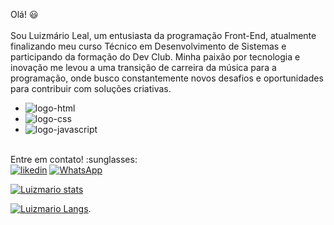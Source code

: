 Olá! :smiley:
<br/>
<br/>
Sou Luizmário Leal, um entusiasta da programação Front-End, atualmente finalizando meu curso Técnico em Desenvolvimento de Sistemas e participando da formação do Dev Club. Minha paixão por tecnologia e inovação me levou a uma transição de carreira da música para a programação, onde busco constantemente novos desafios e oportunidades para contribuir com soluções criativas.
<br/>
  - <img src="https://img.shields.io/badge/HTML5-E34F26?style=for-the-badge&logo=html5&logoColor=white" alt="logo-html"/>
  - <img src="https://img.shields.io/badge/CSS3-1572B6?style=for-the-badge&logo=css3&logoColor=white" alt="logo-css" />
  - <img src="https://img.shields.io/badge/JavaScript-F7DF1E?style=for-the-badge&logo=javascript&logoColor=black" alt="logo-javascript"/>
<br/>
Entre em contato! :sunglasses:
<br/>
<a href="https://www.linkedin.com/in/luizmario-lleal/"><img src="https://img.shields.io/badge/LinkedIn-0077B5?style=for-the-badge&logo=linkedin&logoColor=white" alt="likedin"/></a>
<a href="https://wa.me/message/4F5NBY7XFSZEF1"><img src="https://img.shields.io/badge/WhatsApp-25D366?style=for-the-badge&logo=whatsapp&logoColor=white" alt="WhatsApp"/></a>

[![Luizmario stats](https://github-readme-stats.vercel.app/api?username=Luizmario-Leal)](https://github.com/anuraghazra/github-readme-stats)

[![Luizmario Langs](https://github-readme-stats.vercel.app/api/top-langs/?username=Luizmario-Leal)](https://github.com/anuraghazra/github-readme-stats).
